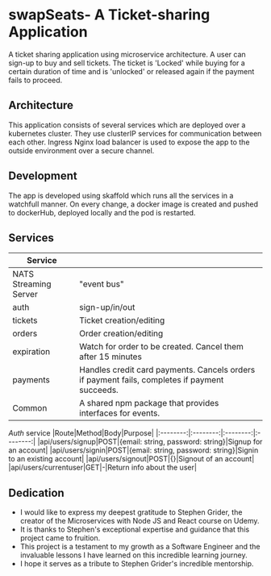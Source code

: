 # swapSeats- A Ticket-sharing Application

A ticket sharing application using microservice architecture. A user can sign-up to buy and sell tickets.
The ticket is 'Locked' while buying for a certain duration of time and is 'unlocked' or released again if the payment fails to proceed.


## Architecture
This application consists of several services which are deployed over a kubernetes cluster. They use clusterIP services for communication between each other.
Ingress Nginx load balancer is used to expose the app to the outside environment over a secure channel.


## Development
The app is developed using skaffold which runs all the services in a watchfull manner. On every change, a docker image is created and pushed to dockerHub, deployed locally and the pod is restarted. 


## Services
|Service||
|--|--|
|NATS Streaming Server|"event bus"
|auth|sign-up/in/out|
|tickets|Ticket creation/editing|
|orders|Order creation/editing|
|expiration|Watch for order to be created. Cancel them after 15 minutes|
|payments|Handles credit card payments. Cancels orders if payment fails, completes if payment succeeds.
|Common|A shared npm package that provides interfaces for events.

*Auth* service
|Route|Method|Body|Purpose|
|:--------:|:--------:|:--------:|:--------:|
|api/users/signup|POST|{email: string, password: string}|Signup for an account|
|api/users/signin|POST|{email: string, password: string}|Signin to an existing account|
|api/users/signout|POST|{}|Signout of an account|
|api/users/currentuser|GET|-|Return info about the user|


## Dedication

* I would like to express my deepest gratitude to Stephen Grider, the creator of the Microservices with Node JS and React course on Udemy.
* It is thanks to Stephen's exceptional expertise and guidance that this project came to fruition.
* This project is a testament to my growth as a Software Engineer and the invaluable lessons I have learned on this incredible learning journey.
* I hope it serves as a tribute to Stephen Grider's incredible mentorship.
